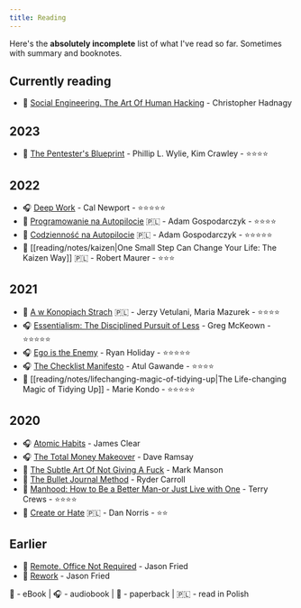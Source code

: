 ```yaml
---
title: Reading
---
```


Here's the **absolutely incomplete** list of what I've read so far. Sometimes with summary and booknotes.

## Currently reading

- 📱 [Social Engineering. The Art Of Human Hacking](https://www.wiley.com/en-us/Social+Engineering:+The+Art+of+Human+Hacking-p-9780470639535) - Christopher Hadnagy

## 2023

- 📱 [The Pentester's Blueprint](https://www.amazon.com/Pentester-BluePrint-Your-Guide-Being/dp/1119684307) - Phillip L. Wylie, Kim Crawley - ⭐️⭐️⭐️⭐️

## 2022

- 🎧 [Deep Work](https://www.amazon.com/Deep-Work-Focused-Success-Distracted/dp/1455586692) - Cal Newport - ⭐️⭐️⭐️⭐️⭐️
- 📱 [Programowanie na Autopilocie](https://pna.zautomatyzowani.pl/) 🇵🇱 - Adam Gospodarczyk - ⭐️⭐️⭐️⭐️
- 📱 [Codzienność na Autopilocie](https://codziennosc.zautomatyzowani.pl/) 🇵🇱 - Adam Gospodarczyk - ⭐️⭐️⭐️⭐️⭐️
- 📱 [[reading/notes/kaizen|One Small Step Can Change Your Life: The Kaizen Way]] 🇵🇱 - Robert Maurer - ⭐️⭐️⭐️

## 2021

- 📱 [A w Konopiach Strach](https://www.empik.com/a-w-konopiach-strach-vetulani-jerzy-mazurek-maria,p1230754457,ksiazka-p) 🇵🇱 - Jerzy Vetulani, Maria Mazurek - ⭐️⭐️⭐️⭐️
- 🎧 [Essentialism: The Disciplined Pursuit of Less](https://www.amazon.com/Essentialism-Disciplined-Pursuit-Greg-McKeown/dp/0804137382) - Greg McKeown - ⭐️⭐️⭐️⭐️⭐️
- 🎧 [Ego is the Enemy](http://egoistheenemy.com) - Ryan Holiday - ⭐️⭐️⭐️⭐️⭐️
- 🎧 [The Checklist Manifesto](https://www.amazon.com/The-Checklist-Manifesto-audiobook/dp/B0031Q9ZWY) - Atul Gawande - ⭐️⭐️⭐️⭐️
- 📱 [[reading/notes/lifechanging-magic-of-tidying-up|The Life-changing Magic of Tidying Up]] - Marie Kondo - ⭐️⭐️⭐️⭐️⭐️

## 2020

- 🎧 [Atomic Habits](https://www.audible.com/pd/Atomic-Habits-Audiobook/1524779261) - James Clear
- 🎧 [The Total Money Makeover](https://www.audible.com/pd/The-Total-Money-Makeover-Audiobook/B002UUKIR8) - Dave Ramsay
- 📱 [The Subtle Art Of Not Giving A Fuck](https://www.amazon.com/Subtle-Art-Not-Giving-Counterintuitive/dp/0062457713) - Mark Manson
- 📱 [The Bullet Journal Method](https://www.amazon.com/Bullet-Journal-Method-Present-Design/dp/0525533338/) - Ryder Carroll
- 📱 [Manhood: How to Be a Better Man-or Just Live with One](https://www.amazon.com/Manhood-Better-Man-Just-Live-ebook/dp/B00H6JHR5E) - Terry Crews - ⭐️⭐️⭐️⭐️
- 📕 [Create or Hate](https://www.amazon.com/Create-Hate-Successful-People-Things/dp/0995404445/) 🇵🇱 - Dan Norris - ⭐️⭐️

## Earlier

- 📱 [Remote. Office Not Required](https://www.amazon.com/Remote-Office-Required-Jason-Fried/dp/0091954673) - Jason Fried
- 📱 [Rework](https://www.amazon.com/ReWork-Change-Way-Work-Forever-ebook/dp/B003ELY7PG/) - Jason Fried

📱 - eBook | 🎧 - audiobook | 📕 - paperback | 🇵🇱 - read in Polish

